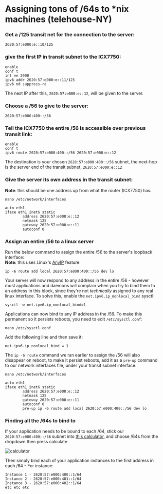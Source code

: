 # Assigning tons of /64s to *nix machines (telehouse-NY)

### Get a /125 transit net for the connection to the server:
`2620:57:e000:e::10/125`

### give the first IP in transit subnet to the ICX7750:
```
enable
conf t
int ve 2000
ipv6 addr 2620:57:e000:e::11/125
ipv6 nd suppress-ra
```
The next IP after this, `2620:57:e000:e::12`, will be given to the server.

### Choose a /56 to give to the server:
`2620:57:e000:400::/56`

### Tell the ICX7750 the entire /56 is accessible over previous transit link:
```
enable
conf t
ipv6 route 2620:57:e000:400::/56 2620:57:e000:e::12
```  

The destination is your chosen `2620:57:e000:400::/56` subnet, the next-hop is the server end of the transit subnet, `2620:57:e000:e::12`

### Give the server its own address in the transit subnet:
**Note**: this should be one address up from what the router (ICX7750) has.

```
nano /etc/network/interfaces

auto eth1
iface eth1 inet6 static
        address 2620:57:e000:e::12
        netmask 125
        gateway 2620:57:e000:e::11
        autoconf 0
```

### Assign an entire /56 to a linux server 

Run the below command to assign the entire /56 to the server's loopback interface:  
**Note:** this uses Linux's [AnyIP](https://blog.widodh.nl/2016/04/anyip-bind-a-whole-subnet-to-your-linux-machine/) feature  

`ip -6 route add local 2620:57:e000:400::/56 dev lo`

Your server will now respond to any address in the entire /56 - however most applications and daemons will complain when you try to bind them to an address in this block, since they're not *technically* assigned to any real linux interface. To solve this, enable the `net.ipv6.ip_nonlocal_bind` sysctl:  

`sysctl -w net.ipv6.ip_nonlocal_bind=1`

Applications can now bind to any IP address in the /56. To make this permanent so it persists reboots, you need to edit `/etc/sysctl.conf`:

```nano /etc/sysctl.conf```

Add the following line and then save it:

`net.ipv6.ip_nonlocal_bind = 1`  

The `ip -6 route` command we ran earlier to assign the /56 will also disappear on reboot, to make it persist reboots, add it as a `pre-up` command to our network interfaces file, under your transit subnet interface:

```
nano /etc/network/interfaces

auto eth1
iface eth1 inet6 static
        address 2620:57:e000:e::12
        netmask 125
        gateway 2620:57:e000:e::11
        autoconf 0
        pre-up ip -6 route add local 2620:57:e000:400::/56 dev lo
```

### Finding all the /64s to bind to
If your application needs to be bound to each /64, stick our `2620:57:e000:400::/56` subnet into [this calculator](https://subnettingpractice.com/ipv6_subnetting.html), and choose /64s from the dropdown then press calculate:

![calculator](../../data/other/brocade/64nix-1.png) 

Then simply bind each of your application instances to the first address in each /64 - For instance:

```
Instance 1 - 2620:57:e000:400::1/64
Instance 2 - 2620:57:e000:401::1/64
Instance 3 - 2620:57:e000:402::1/64
etc etc etc
```



